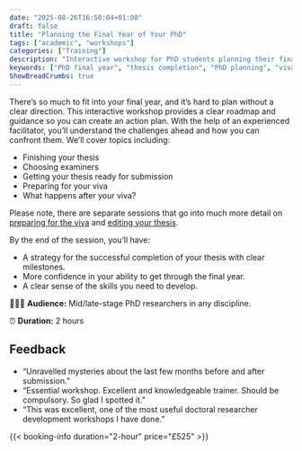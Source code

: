 ```yaml
---
date: "2025-08-26T16:50:04+01:00"
draft: false
title: "Planning the Final Year of Your PhD"
tags: ["academic", "workshops"]
categories: ["Training"] 
description: "Interactive workshop for PhD students planning their final year. Create a clear roadmap covering thesis completion, examiner selection, editing, viva preparation, and post-PhD next steps with expert guidance."
keywords: ["PhD final year", "thesis completion", "PhD planning", "viva preparation", "PhD examiners", "doctoral completion", "thesis editing", "PhD timeline", "doctorate finishing", "PhD strategy"]
ShowBreadCrumbs: true
---
```


There’s so much to fit into your final year, and it’s hard to plan without a clear direction. This interactive workshop provides a clear roadmap and guidance so you can create an action plan. With the help of an experienced facilitator, you’ll understand the challenges ahead and how you can confront them. We’ll cover topics including:

- Finishing your thesis
- Choosing examiners
- Getting your thesis ready for submission
- Preparing for your viva
- What happens after your viva?

Please note, there are separate sessions that go into much more detail on [preparing for the viva](/workshops/preparing-for-your-viva/) and [editing your thesis](/workshops/editing-your-own-academic-writing/).

By the end of the session, you’ll have: 

- A strategy for the successful completion of your thesis with clear milestones.
- More confidence in your ability to get through the final year.
- A clear sense of the skills you need to develop. 

👩🏽‍🎓 **Audience:** Mid/late-stage PhD researchers in any discipline.

⏰ **Duration:** 2 hours

## Feedback

- “Unravelled mysteries about the last few months before and after submission.”
- “Essential workshop. Excellent and knowledgeable trainer. Should be compulsory. So glad I spotted it.”
- “This was excellent, one of the most useful doctoral researcher development workshops I have done.”

{{< booking-info duration="2-hour" price="£525" >}}